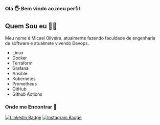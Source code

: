 ### Olá 🖐 Bem vindo ao meu perfil
## Quem Sou eu 🧔🏻 
Meu nome é Micael Oliveira, atualmente fazendo faculdade de engenharia de software e atualmete vivendo Devops.

- Linux
- Docker
- Terraform
- Grafana
- Ansible
- Kubernetes
- Prometheus
- GitHub
- Github Actions

### Onde me Encontrar 📌
[![LinkedIn Badge](https://img.shields.io/badge/-MicaelOliveira-6495ED?style=flat-square&labelColor=6495ED&logo=linkedin&logoColor=white&link=https://www.linkedin.com/in/MicaelOliveira)](https://www.linkedin.com/in/micaeloliveira-ms)
[![Instagram Badge](https://img.shields.io/badge/-@MicaelOlivera-DD2A7B?style=flat-square&labelColor=DD2A7B&logo=instagram&logoColor=white&link=https://www.instagram.com/MicaelOliveira)](https://www.instagram.com/micael37oliveira_/)


